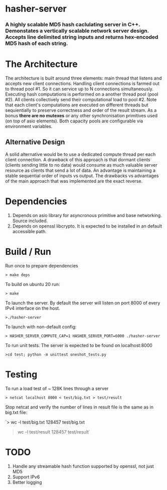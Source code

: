 # hasher-server

### A highly scalable MD5 hash caclulating server in C++. Demonstates a vertically scalable network server design.  Accepts line delimited string inputs and returns hex-encoded MD5 hash of each string.

# The Architecture

The architecture is built around three elements: main thread that listens and accepts new client connections. 
Handling client connections is farmed out to thread pool #1. So it can service up to N connections simultaneously.
Executing hash computations is performed on a another thread pool (pool #2). All clients collectively send their 
computational load to pool #2. Note that each client's computations are executed on different threads but 
sequientially to preserve correctness and order of the result stream. As a bonus **there are no mutexes**
 or any other synchronisation primitives used (on top of asio elements). Both capacity pools are configurable
 via environment variables.

 ## Alternative Design

 A solid alternative would be to use a dedicated compute thread per each client connection. A drawback of this 
 approach is that dormant clients (clients sending little to no data) would consume as much valuable server resource
 as clients that send a lot of data. An advantage is maintaining a stable sequential order of inputs vs output. The
 drawbacks vs advantages of the main approach that was implemented are the exact reverse.

# Dependencies

1. Depends on asio library for asyncronous primitive and base networking. Source included.
2. Depends on openssl libcrypto. It is expected to be installed in an default accessible path.

# Build / Run

Run once to prepare dependencies

`> make deps`

To build on ubuntu 20 run:

`> make`

To launch the server. By default the server will listen on port 8000 of every IPv4 interface on the host.

`>./hasher-server`

To launch with non-default config:

`> HASHER_SERVER_COMPUTE_CAP=1 HASHER_SERVER_PORT=6000 ./hasher-server`

To run unit tests. The server is expected to be found on localhost:8000

`>cd test; python -m unittest oneshot_tests.py`

# Testing

To run a load test of ~ 128K lines through a server

`> netcat localhost 8000 < test/big.txt > test/result`

Stop netcat and verify the number of lines in result file is the same as in big.txt file:

`> wc -l test/big.txt 
128457 test/big.txt
> wc -l test/result
128457 test/result`

# TODO
1. Handle any streamable hash function supported by openssl, not just MD5
2. Support IPv6
3. Better logging
